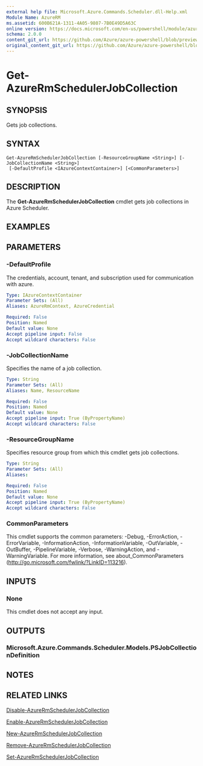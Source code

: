```yaml
---
external help file: Microsoft.Azure.Commands.Scheduler.dll-Help.xml
Module Name: AzureRM
ms.assetid: 600B621A-1311-4A05-9807-7B0E49D5A63C
online version: https://docs.microsoft.com/en-us/powershell/module/azurerm.scheduler/get-azurermschedulerjobcollection
schema: 2.0.0
content_git_url: https://github.com/Azure/azure-powershell/blob/preview/src/ResourceManager/Scheduler/Commands.Scheduler/help/Get-AzureRmSchedulerJobCollection.md
original_content_git_url: https://github.com/Azure/azure-powershell/blob/preview/src/ResourceManager/Scheduler/Commands.Scheduler/help/Get-AzureRmSchedulerJobCollection.md
---
```


# Get-AzureRmSchedulerJobCollection

## SYNOPSIS
Gets job collections.

## SYNTAX

```
Get-AzureRmSchedulerJobCollection [-ResourceGroupName <String>] [-JobCollectionName <String>]
 [-DefaultProfile <IAzureContextContainer>] [<CommonParameters>]
```

## DESCRIPTION
The **Get-AzureRmSchedulerJobCollection** cmdlet gets job collections in Azure Scheduler.

## EXAMPLES

## PARAMETERS

### -DefaultProfile
The credentials, account, tenant, and subscription used for communication with azure.

```yaml
Type: IAzureContextContainer
Parameter Sets: (All)
Aliases: AzureRmContext, AzureCredential

Required: False
Position: Named
Default value: None
Accept pipeline input: False
Accept wildcard characters: False
```

### -JobCollectionName
Specifies the name of a job collection.

```yaml
Type: String
Parameter Sets: (All)
Aliases: Name, ResourceName

Required: False
Position: Named
Default value: None
Accept pipeline input: True (ByPropertyName)
Accept wildcard characters: False
```

### -ResourceGroupName
Specifies resource group from which this cmdlet gets job collections.

```yaml
Type: String
Parameter Sets: (All)
Aliases: 

Required: False
Position: Named
Default value: None
Accept pipeline input: True (ByPropertyName)
Accept wildcard characters: False
```

### CommonParameters
This cmdlet supports the common parameters: -Debug, -ErrorAction, -ErrorVariable, -InformationAction, -InformationVariable, -OutVariable, -OutBuffer, -PipelineVariable, -Verbose, -WarningAction, and -WarningVariable. For more information, see about_CommonParameters (<http://go.microsoft.com/fwlink/?LinkID=113216>).

## INPUTS

### None
This cmdlet does not accept any input.

## OUTPUTS

### Microsoft.Azure.Commands.Scheduler.Models.PSJobCollectionDefinition

## NOTES

## RELATED LINKS

[Disable-AzureRmSchedulerJobCollection](./Disable-AzureRmSchedulerJobCollection.md)

[Enable-AzureRmSchedulerJobCollection](./Enable-AzureRmSchedulerJobCollection.md)

[New-AzureRmSchedulerJobCollection](./New-AzureRmSchedulerJobCollection.md)

[Remove-AzureRmSchedulerJobCollection](./Remove-AzureRmSchedulerJobCollection.md)

[Set-AzureRmSchedulerJobCollection](./Set-AzureRmSchedulerJobCollection.md)


